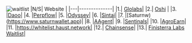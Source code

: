 ![waitlist](https://github.com/user-attachments/assets/cf6817b2-7c48-46d8-a172-b47dbb4b7c81)
|N/S| Website  |
|---|--------------|
|1.| [Glolabs](https://glowlabs.org/waitlist)|
|2.| [Oshi](https://www.oshi.co/#join) |
|3. |[Daoo](https://daao.ai)|
|4. |[Perpflow](https://perpflow.xyz)|
|5. |[Odyssey](https://odysseyai.deform.cc/earlyaccess)|
|6. |[Sintai](https://t.me/SintAI_bot)|
|7. |[Saturnw)(https://www.saturnwallet.app)|
|8. |[AAgent](https://aagent.ai)|
|9. |[Sentinals](https://sentinals.xyz)|
|10. |[AgroEarn](https://agroearn.com)|
|11. |https://whitelist.haust.network|
|12.| [Chainsense](https://chainsense.tech)|
|13.| [Finisterra Labs Waitlist](https://baselight.ai)|
